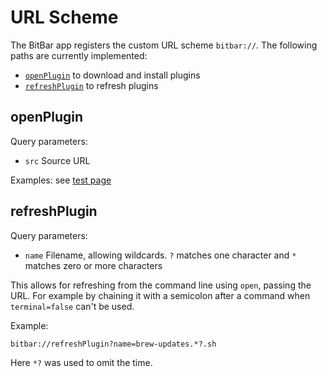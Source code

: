# URL Scheme

The BitBar app registers the custom URL scheme `bitbar://`. The following paths are currently implemented:

- [`openPlugin`](#openplugin) to download and install plugins
- [`refreshPlugin`](#refreshplugin) to refresh plugins

## openPlugin

Query parameters:

- `src` Source URL

Examples: see [test page](App/BitBar/incoming-url-tests.html)

## refreshPlugin

Query parameters:

- `name` Filename, allowing wildcards. `?` matches one character and `*` matches zero or more characters

This allows for refreshing from the command line using `open`, passing the URL.
For example by chaining it with a semicolon after a command when `terminal=false` can't be used.

Example:

```
bitbar://refreshPlugin?name=brew-updates.*?.sh
```

Here `*?` was used to omit the time.
